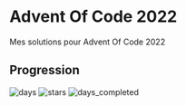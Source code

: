 # Advent Of Code 2022
Mes solutions pour Advent Of Code 2022

## Progression

![days](https://img.shields.io/badge/day%20📅-1-blue) 
![stars](https://img.shields.io/badge/stars%20⭐-2-yellow)
![days_completed](https://img.shields.io/badge/days%20completed-1-red)